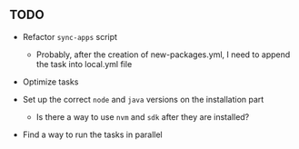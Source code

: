 ## TODO

-   Refactor `sync-apps` script
    -   Probably, after the creation of new-packages.yml, I need to append the task into local.yml file

-   Optimize tasks

-   Set up the correct `node` and `java` versions on the installation part
    -   Is there a way to use `nvm` and `sdk` after they are installed?

-   Find a way to run the tasks in parallel

